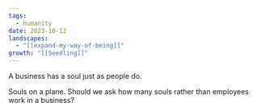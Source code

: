 ```yaml
---
tags:
  - humanity
date: 2023-10-12
landscapes:
  - "[[expand-my-way-of-being]]"
growth: "[[Seedling]]"
---
```

A business has a soul just as people do. 

Souls on a plane. Should we ask how many souls rather than employees work in a business?